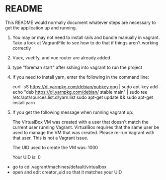 # README

This README would normally document whatever steps are necessary to get the
application up and running.



1. You may or may not need to install rails and bundle manually in vagrant.
Take a look at VagrantFile to see how to do that if things aren't working 
correctly

2. Vuex, vuetify, and vue router are already added

3. type "foreman start" after sshing into vagrant to run the project

4. If you need to install yarn, enter the following in the command line:

    curl -sS https://dl.yarnpkg.com/debian/pubkey.gpg | sudo apt-key add -
    echo "deb https://dl.yarnpkg.com/debian/ stable main" | sudo tee /etc/apt/sources.list.d/yarn.list
    sudo apt-get update && sudo apt-get install yarn

5. If you get the following message when running vagrant up:

    The VirtualBox VM was created with a user that doesn't match the
    current user running Vagrant. VirtualBox requires that the same user
    be used to manage the VM that was created. Please re-run Vagrant with
    that user. This is not a Vagrant issue.
    
    The UID used to create the VM was: 1000
    
    Your UID is: 0

    
- go to  cd .vagrant/machines/default/virtualbox
- open and edit creator_uid so that it matches your UID